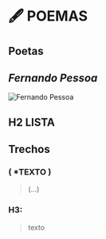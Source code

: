 # 🖋️ POEMAS

  ## Poetas 
  
  ## *Fernando Pessoa*
  
  ![Fernando Pessoa](https://i0.wp.com/serenaucelli.blog/wp-content/uploads/2021/07/fernando-pessoa-1_ncultura.pt_.jpg?resize=256%2C256&ssl=1)
  
## H2 LISTA

## Trechos

 ### ( *TEXTO )
 >(...)


  ### H3:
  >texto
